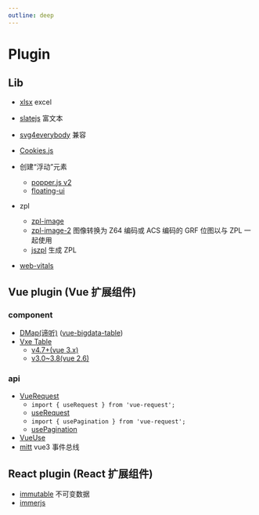 ```yaml
---
outline: deep
---
```

# Plugin

## Lib
- [xlsx](https://docs.sheetjs.com/docs/getting-started/examples/export#live-demo) excel
- [slatejs](https://docs.slatejs.org/) 富文本
- [svg4everybody](https://www.npmjs.com/package/svg4everybody) 兼容
- [Cookies.js](https://github.com/ScottHamper/Cookies)

- 创建“浮动”元素
  - [popper.js v2](https://popper.js.org/docs/v2/) 
  - [floating-ui](https://floating-ui.com/docs/getting-started) 
- zpl
  - [zpl-image](https://www.npmjs.com/package/zpl-image) 
  - [zpl-image-2](https://www.npmjs.com/package/zpl-image-2) 图像转换为 Z64 编码或 ACS 编码的 GRF 位图以与 ZPL 一起使用
  - [jszpl](https://www.npmjs.com/package/jszpl) 生成 ZPL
- [web-vitals](https://www.npmjs.com/package/web-vitals)

## Vue plugin (Vue 扩展组件)
### component
- [DMap(谛听)](https://juejin.cn/post/6844903593284206605) ([vue-bigdata-table](https://github.com/lison16/vue-bigdata-table))
- [Vxe Table](https://vxetable.cn/#/start/install)
  - [v4.7+(vue 3.x)](https://vxetable.cn/v4/#/start/install)
  - [v3.0~3.8(vue 2.6)](https://vxetable.cn/v3.8/#/table/start/install)
### api
- [VueRequest](https://cn.attojs.org/guide/introduction.html#%E4%B8%BA%E4%BB%80%E4%B9%88%E9%80%89%E6%8B%A9-vuerequest)
  - `import { useRequest } from 'vue-request';`
  - [useRequest](https://cn.attojs.org/api/#%E5%85%AC%E5%85%B1-api)
  - `import { usePagination } from 'vue-request';`
  - [usePagination](https://cn.attojs.org/api/pagination.html)
- [VueUse](https://vueuse.org/guide/)
- [mitt](https://github.com/developit/mitt) vue3 事件总线

## React plugin (React 扩展组件)
- [immutable](https://immutable-js.com/) 不可变数据
- [immerjs](https://immerjs.github.io/immer/zh-CN/)
